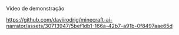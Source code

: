 Vídeo de demonstração

https://github.com/daviirodrig/minecraft-ai-narrator/assets/30713947/5bef1db1-166a-42b7-a91b-0f8497aae65d

